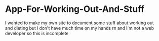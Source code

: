 # App-For-Working-Out-And-Stuff
I wanted to make my own site to document some stuff about working out and dieting but I don't have much time on my hands rn and I'm not a web developer so this is incomplete
